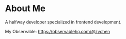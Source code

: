 # About Me

A halfway developer specialized in frontend development.

My Observable: https://observablehq.com/@zychen
